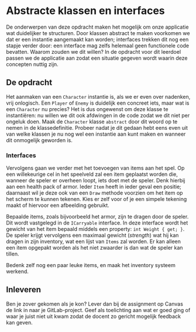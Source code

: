 # Abstracte klassen en interfaces

De onderwerpen van deze opdracht maken het mogelijk om onze applicatie wat
duidelijker te structuren. Door klassen abstract te maken voorkomen we dat er
een instantie aangemaakt kan worden; interfaces trekken dit nog een stapje
verder door: een interface mag zelfs helemaal geen functionele code bevatten.
Waarom zouden we dit willen? In de opdracht voor dit leerdoel passen we de
applicatie aan zodat een situatie gegeven wordt waarin deze concepten nuttig
zijn.

## De opdracht

Het aanmaken van een `Character` instantie is, als we er even over nadenken,
vrij onlogisch. Een `Player` of `Enemy` is duidelijk een concreet iets, maar
wat is een `Character` nu precies? Het is dus ongewenst om deze klasse te
instantiëren: nu willen we dit ook afdwingen in de code zodat we dit niet per
ongeluk doen. Maak de `Character` klasse `abstract` door dit woord op te nemen
in de klassedefinitie. Probeer nadat je dit gedaan hebt eens even uit van welke
klassen je nu nog wel een instantie aan kunt maken en wanneer dit onmogelijk
geworden is.

### Interfaces

Vervolgens gaan we verder met het toevoegen van items aan het spel. Op een
willekeurige cel in het speelveld zal een item geplaatst worden die, wanneer de
speler er overheen loopt, iets doet met de speler. Denk hierbij aan een health
pack of armor. Ieder `Item` heeft in ieder geval een positie; daarnaast wil je
deze ook van een `Draw` methode voorzien om het item op het scherm te kunnen
tekenen. Kies er zelf voor of je een simpele tekening maakt of hiervoor een
afbeelding gebruikt.

Bepaalde items, zoals bijvoorbeeld het armor, zijn te dragen door de speler.
Dit wordt vastgelegd in de `ICarryable` interface. In deze interface wordt het
gewicht van het item bepaald middels een property: `int Weight { get; }`. De
speler krijgt vervolgens een maximaal gewicht (*strength*) wat hij kan dragen
in zijn inventory, wat een lijst van `Items` zal worden. Er kan alleen een item
opgepakt worden als het niet zwaarder is dan wat de speler kan tillen.

Bedenk zelf nog een paar leuke items, en maak het inventory systeem werkend.

## Inleveren

Ben je zover gekomen als je kon? Lever dan bij de assignment op Canvas de link
in naar je GitLab-project. Geef als toelichting aan wat er goed ging of waar je
juist niet uit kwam zodat de docent zo gericht mogelijk feedback kan geven.

